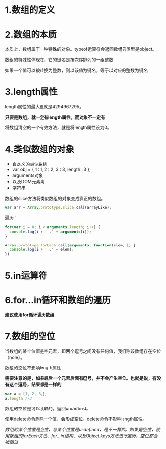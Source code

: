 # 1.数组的定义
# 2.数组的本质
本质上，数组属于一种特殊的对象。typeof运算符会返回数组的类型是object。

数组的特殊性体现在，它的键名是按次序排列的一组整数

如果一个值可以被转换为整数，则以该值为键名，等于以对应的整数为键名

# 3.length属性
length属性的最大值就是4294967295。

**只要是数组，就一定有length属性，而对象不一定有**

将数组清空的一个有效方法，就是将length属性设为0。

# 4.类似数组的对象
- 自定义的类似数组
- var obj = {
1 : 1,
2 : 2,
3 : 3,
length : 3
};
- arguments对象
- 以及DOM元素集
- 字符串

数组的slice方法将类似数组的对象变成真正的数组。

```javascript
var arr = Array.prototype.slice.call(arrayLike);
```

遍历：

```javascript
for(var i = 0; i < arguments.length; i++) {
  console.log(i + ' .' + arguments[i]);
}

Array.prototype.forEach.call(arguments, function(elem, i) {
  console.log(i + ' .' + elem);
})
```

# 5.in运算符
# 6.for...in循环和数组的遍历
**建议使用for循环遍历数组**

# 7.数组的空位
当数组的某个位置是空元素，即两个逗号之间没有任何值，我们称该数组存在空位（hole）。

数组的空位不影响length属性

**需要注意的是，如果最后一个元素后面有逗号，并不会产生空位。也就是说，有没有这个逗号，结果都是一样的**

```javascript
var a = [1, 2, 3,];
a.length //3
```

数组的空位是可以读取的，返回undefined。

使用delete命令删除一个值，会形成空位。delete命令不影响length属性。

_数组的某个位置是空位，与某个位置是undefined，是不一样的。如果是空位，使用数组的forEach方法、for...in结构、以及Object.keys方法进行遍历，空位都会被跳过_
